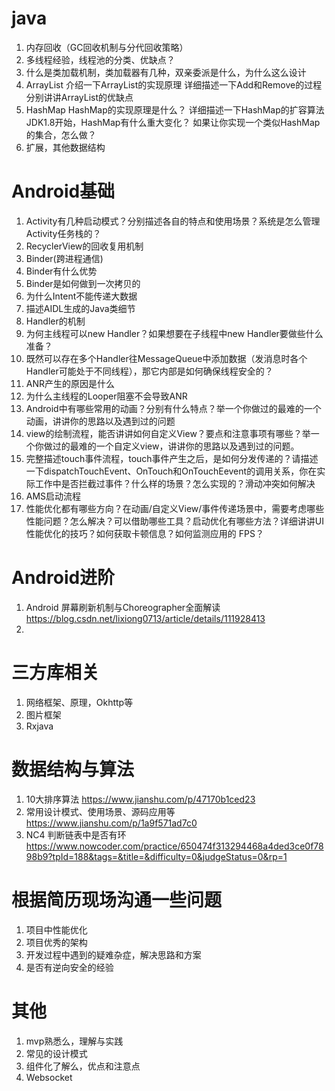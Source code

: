 # java
1. 内存回收（GC回收机制与分代回收策略）
2. 多线程经验，线程池的分类、优缺点？
3. 什么是类加载机制，类加载器有几种，双亲委派是什么，为什么这么设计
4. ArrayList
  介绍一下ArrayList的实现原理
  详细描述一下Add和Remove的过程
  分别讲讲ArrayList的优缺点
5. HashMap
  HashMap的实现原理是什么？
  详细描述一下HashMap的扩容算法
  JDK1.8开始，HashMap有什么重大变化？
  如果让你实现一个类似HashMap的集合，怎么做？
6. 扩展，其他数据结构
        
        
# Android基础
1. Activity有几种启动模式？分别描述各自的特点和使用场景？系统是怎么管理Activity任务栈的？
2. RecyclerView的回收复用机制
3. Binder(跨进程通信)
4. Binder有什么优势
5. Binder是如何做到一次拷贝的
6. 为什么Intent不能传递大数据
7. 描述AIDL生成的Java类细节
8. Handler的机制
9. 为何主线程可以new Handler？如果想要在子线程中new Handler要做些什么准备？
10. 既然可以存在多个Handler往MessageQueue中添加数据（发消息时各个Handler可能处于不同线程），那它内部是如何确保线程安全的？
11. ANR产生的原因是什么
12. 为什么主线程的Looper阻塞不会导致ANR
13. Android中有哪些常用的动画？分别有什么特点？举一个你做过的最难的一个动画，讲讲你的思路以及遇到过的问题
14. view的绘制流程，能否讲讲如何自定义View？要点和注意事项有哪些？举一个你做过的最难的一个自定义view，讲讲你的思路以及遇到过的问题。
15. 完整描述touch事件流程，touch事件产生之后，是如何分发传递的？请描述一下dispatchTouchEvent、OnTouch和OnTouchEevent的调用关系，你在实际工作中是否拦截过事件？什么样的场景？怎么实现的？滑动冲突如何解决
16. AMS启动流程
17. 性能优化都有哪些方向？在动画/自定义View/事件传递场景中，需要考虑哪些性能问题？怎么解决？可以借助哪些工具？启动优化有哪些方法？详细讲讲UI性能优化的技巧？如何获取卡顿信息？如何监测应用的 FPS？

# Android进阶
1. Android 屏幕刷新机制与Choreographer全面解读
https://blog.csdn.net/lixiong0713/article/details/111928413
2. 

# 三方库相关
1. 网络框架、原理，Okhttp等
2. 图片框架
3. Rxjava


# 数据结构与算法
1. 10大排序算法
  https://www.jianshu.com/p/47170b1ced23
2. 常用设计模式、使用场景、源码应用等
  https://www.jianshu.com/p/1a9f571ad7c0
3. NC4 判断链表中是否有环
  https://www.nowcoder.com/practice/650474f313294468a4ded3ce0f7898b9?tpId=188&tags=&title=&difficulty=0&judgeStatus=0&rp=1



# 根据简历现场沟通一些问题
1. 项目中性能优化
2. 项目优秀的架构
3. 开发过程中遇到的疑难杂症，解决思路和方案
4. 是否有逆向安全的经验


# 其他
1. mvp熟悉么，理解与实践️
2. 常见的设计模式
3. 组件化了解么，优点和注意点
4. Websocket 

